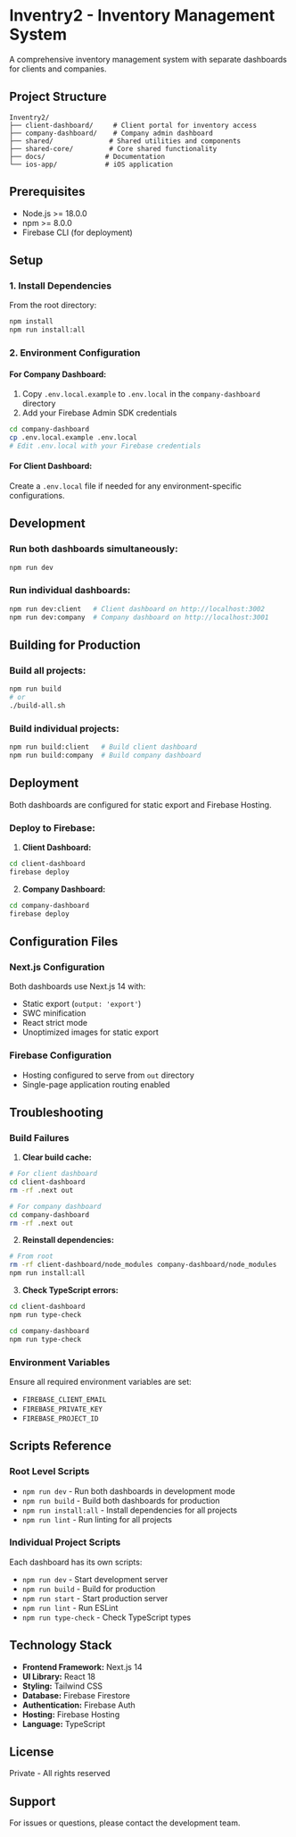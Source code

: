 # Inventry2 - Inventory Management System

A comprehensive inventory management system with separate dashboards for clients and companies.

## Project Structure

```
Inventry2/
├── client-dashboard/     # Client portal for inventory access
├── company-dashboard/    # Company admin dashboard
├── shared/              # Shared utilities and components
├── shared-core/         # Core shared functionality
├── docs/               # Documentation
└── ios-app/            # iOS application
```

## Prerequisites

- Node.js >= 18.0.0
- npm >= 8.0.0
- Firebase CLI (for deployment)

## Setup

### 1. Install Dependencies

From the root directory:

```bash
npm install
npm run install:all
```

### 2. Environment Configuration

#### For Company Dashboard:
1. Copy `.env.local.example` to `.env.local` in the `company-dashboard` directory
2. Add your Firebase Admin SDK credentials

```bash
cd company-dashboard
cp .env.local.example .env.local
# Edit .env.local with your Firebase credentials
```

#### For Client Dashboard:
Create a `.env.local` file if needed for any environment-specific configurations.

## Development

### Run both dashboards simultaneously:
```bash
npm run dev
```

### Run individual dashboards:
```bash
npm run dev:client   # Client dashboard on http://localhost:3002
npm run dev:company  # Company dashboard on http://localhost:3001
```

## Building for Production

### Build all projects:
```bash
npm run build
# or
./build-all.sh
```

### Build individual projects:
```bash
npm run build:client   # Build client dashboard
npm run build:company  # Build company dashboard
```

## Deployment

Both dashboards are configured for static export and Firebase Hosting.

### Deploy to Firebase:

1. **Client Dashboard:**
```bash
cd client-dashboard
firebase deploy
```

2. **Company Dashboard:**
```bash
cd company-dashboard
firebase deploy
```

## Configuration Files

### Next.js Configuration
Both dashboards use Next.js 14 with:
- Static export (`output: 'export'`)
- SWC minification
- React strict mode
- Unoptimized images for static export

### Firebase Configuration
- Hosting configured to serve from `out` directory
- Single-page application routing enabled

## Troubleshooting

### Build Failures

1. **Clear build cache:**
```bash
# For client dashboard
cd client-dashboard
rm -rf .next out

# For company dashboard
cd company-dashboard
rm -rf .next out
```

2. **Reinstall dependencies:**
```bash
# From root
rm -rf client-dashboard/node_modules company-dashboard/node_modules
npm run install:all
```

3. **Check TypeScript errors:**
```bash
cd client-dashboard
npm run type-check

cd company-dashboard
npm run type-check
```

### Environment Variables
Ensure all required environment variables are set:
- `FIREBASE_CLIENT_EMAIL`
- `FIREBASE_PRIVATE_KEY`
- `FIREBASE_PROJECT_ID`

## Scripts Reference

### Root Level Scripts
- `npm run dev` - Run both dashboards in development mode
- `npm run build` - Build both dashboards for production
- `npm run install:all` - Install dependencies for all projects
- `npm run lint` - Run linting for all projects

### Individual Project Scripts
Each dashboard has its own scripts:
- `npm run dev` - Start development server
- `npm run build` - Build for production
- `npm run start` - Start production server
- `npm run lint` - Run ESLint
- `npm run type-check` - Check TypeScript types

## Technology Stack

- **Frontend Framework:** Next.js 14
- **UI Library:** React 18
- **Styling:** Tailwind CSS
- **Database:** Firebase Firestore
- **Authentication:** Firebase Auth
- **Hosting:** Firebase Hosting
- **Language:** TypeScript

## License

Private - All rights reserved

## Support

For issues or questions, please contact the development team.
